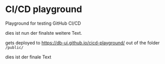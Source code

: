 # CI/CD playground

Playground for testing GitHub CI/CD

dies ist nun der finalste weitere Text.

gets deployed to https://db-ui.github.io/cicd-playground/ out of the folder `/public/`

dies ist der finale Text

